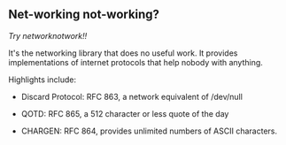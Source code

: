 Net-working not-working?
---

*Try networknotwork!!*

It's the networking library that does no useful work. It provides
implementations of internet protocols that help nobody with anything.

Highlights include:

* Discard Protocol: RFC 863, a network equivalent of /dev/null

* QOTD: RFC 865, a 512 character or less quote of the day

* CHARGEN: RFC 864, provides unlimited numbers of ASCII characters.
